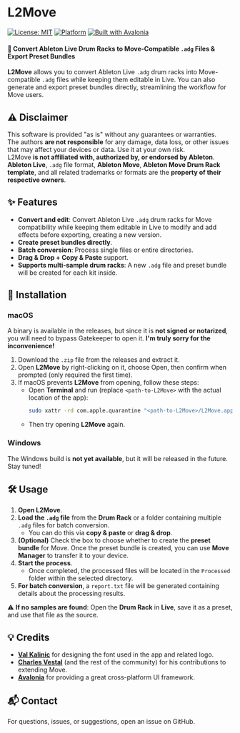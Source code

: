 # L2Move
[![License: MIT](https://img.shields.io/badge/License-MIT-blue.svg)](https://opensource.org/licenses/MIT) [![Platform](https://img.shields.io/badge/platform-macOS-lightgrey)](#) [![Built with Avalonia](https://img.shields.io/badge/Framework-Avalonia-blue)](https://avaloniaui.net/)

#### 🎵 Convert Ableton Live Drum Racks to Move-Compatible `.adg` Files & Export Preset Bundles 
**L2Move** allows you to convert Ableton Live `.adg` drum racks into Move-compatible `.adg` files while keeping them editable in Live. You can also generate and export preset bundles directly, streamlining the workflow for Move users.

## ⚠️ Disclaimer
This software is provided "as is" without any guarantees or warranties.  
The authors **are not responsible** for any damage, data loss, or other issues that may affect your devices or data. Use it at your own risk.  
L2Move **is not affiliated with, authorized by, or endorsed by Ableton**.  
**Ableton Live**, `.adg` file format, **Ableton Move**, **Ableton Move Drum Rack template**, and all related trademarks or formats are the **property of their respective owners**.

## ✨ Features
- **Convert and edit**: Convert Ableton Live `.adg` drum racks for Move compatibility while keeping them editable in Live to modify and add effects before exporting, creating a new version.
- **Create preset bundles directly**.
- **Batch conversion**: Process single files or entire directories.
- **Drag & Drop + Copy & Paste** support.
- **Supports multi-sample drum racks**: A new `.adg` file and preset bundle will be created for each kit inside.

## 🚀 Installation

### macOS
A binary is available in the releases, but since it is **not signed or notarized**, you will need to bypass Gatekeeper to open it. **I'm truly sorry for the inconvenience!**  

1. Download the `.zip` file from the releases and extract it.
2. Open **L2Move** by right-clicking on it, choose Open, then confirm when prompted (only required the first time).
3. If macOS prevents **L2Move** from opening, follow these steps:
   - Open **Terminal** and run (replace `<path-to-L2Move>` with the actual location of the app):
     ```sh
     sudo xattr -rd com.apple.quarantine "<path-to-L2Move>/L2Move.app"
     ```
   - Then try opening **L2Move** again.


### Windows
The Windows build is **not yet available**, but it will be released in the future. Stay tuned!

## 🛠️ Usage
1. **Open L2Move**.
2. **Load the `.adg` file** from the **Drum Rack** or a folder containing multiple `.adg` files for batch conversion.
   - You can do this via **copy & paste** or **drag & drop**.
3. **(Optional)** Check the box to choose whether to create the **preset bundle** for Move. Once the preset bundle is created, you can use **Move Manager** to transfer it to your device.
4. **Start the process**.
   - Once completed, the processed files will be located in the `Processed` folder within the selected directory.
5. **For batch conversion**, a `report.txt` file will be generated containing details about the processing results.

⚠️ **If no samples are found**:
Open the **Drum Rack** in **Live**, save it as a preset, and use that file as the source.

## 💡 Credits  
- **[Val Kalinic](https://exfont.com/vp-pixel-standard-2.font)** for designing the font used in the app and related logo.
- **[Charles Vestal](https://charles.pizza)** (and the rest of the community) for his contributions to extending Move.
- **[Avalonia](https://avaloniaui.net/)** for providing a great cross-platform UI framework.

## 📬 Contact
For questions, issues, or suggestions, open an issue on GitHub.
